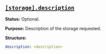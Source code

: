 <a href="#heading--storage.description"><h2 id="heading--storage.description">`[storage].description`</h2></a>

**Status:** Optional.

**Purpose:** Description of the storage requested.

**Structure:**

```yaml
description: <description>
```
